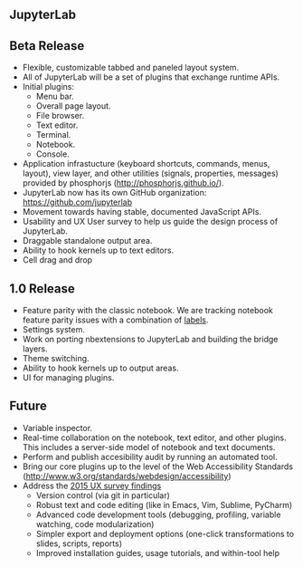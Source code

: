 ## JupyterLab

## Beta Release
* Flexible, customizable tabbed and paneled layout system.
* All of JupyterLab will be a set of plugins that exchange runtime APIs.
* Initial plugins:
  - Menu bar.
  - Overall page layout.
  - File browser.
  - Text editor.
  - Terminal.
  - Notebook.
  - Console.
* Application infrastucture (keyboard shortcuts, commands, menus, layout), view
  layer, and other utilities (signals, properties, messages) provided by phosphorjs
  (http://phosphorjs.github.io/).
* JupyterLab now has its own GitHub organization: https://github.com/jupyterlab
* Movement towards having stable, documented JavaScript APIs.
* Usability and UX User survey to help us guide the design process of JupyterLab.
* Draggable standalone output area.
* Ability to hook kernels up to text editors.
* Cell drag and drop


## 1.0 Release
* Feature parity with the classic notebook. We are tracking notebook feature parity issues with a combination of [labels](https://github.com/jupyterlab/jupyterlab/issues?q=is:open+is:issue+label:"tag:Feature+Parity"+label:pkg:Notebook).
* Settings system.
* Work on porting nbextensions to JupyterLab and building the bridge layers.
* Theme switching.
* Ability to hook kernels up to output areas.
* UI for managing plugins.


## Future
* Variable inspector.
* Real-time collaboration on the notebook, text editor, and other plugins.  This includes a server-side model of notebook and text documents.
* Perform and publish accesibility audit by running an automated tool.
* Bring our core plugins up to the level of the Web Accessibility Standards
  (http://www.w3.org/standards/webdesign/accessibility)
* Address the [2015 UX survey findings](https://github.com/jupyter/design/blob/master/surveys/2015-notebook-ux/analysis/report_dashboard.ipynb)
    * Version control (via git in particular)
    * Robust text and code editing (like in Emacs, Vim, Sublime, PyCharm)
    * Advanced code development tools (debugging, profiling, variable watching, code modularization)
    * Simpler export and deployment options (one-click transformations to slides, scripts, reports)
    * Improved installation guides, usage tutorials, and within-tool help

